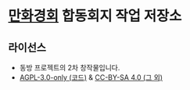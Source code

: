 # [만화경회](https://x.com/ato_gensou) 합동회지 작업 저장소

## 라이선스

- 동방 프로젝트의 2차 창작물입니다.
- [AGPL-3.0-only (코드)](./LICENSE) & [CC-BY-SA 4.0 (그 외)](https://creativecommons.org/licenses/by-sa/4.0/deed.en)
